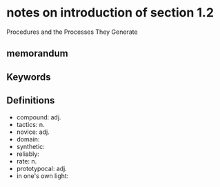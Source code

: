 # notes on introduction of section 1.2

Procedures and the Processes They Generate


## memorandum

## Keywords



## Definitions

* compound: adj. 
* tactics: n.
* novice: adj.
* domain:
* synthetic:
* reliably:
* rate: n. 
* prototypocal: adj.
* in one's own light: 

